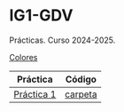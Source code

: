 # IG1-GDV
Prácticas. Curso 2024-2025.

[Colores](https://github.com/nievesag/IG1/blob/main/TablaDeColoresHTML-HEX-RGB.jpg)

| Práctica | Código |
|:--:|:--:|
[Práctica 1](https://github.com/nievesag/IG1/blob/main/PRACTICA%201/IG_p1.pdf)|[carpeta](https://github.com/nievesag/IG1/tree/main/PRACTICA%201/IGProjects_x64_VS2022)|
